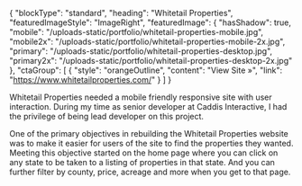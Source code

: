 {
    "blockType": "standard",
    "heading": "Whitetail Properties",
    "featuredImageStyle": "ImageRight",
    "featuredImage": {
        "hasShadow": true,
        "mobile": "/uploads-static/portfolio/whitetail-properties-mobile.jpg",
        "mobile2x": "/uploads-static/portfolio/whitetail-properties-mobile-2x.jpg",
        "primary": "/uploads-static/portfolio/whitetail-properties-desktop.jpg",
        "primary2x": "/uploads-static/portfolio/whitetail-properties-desktop-2x.jpg"
    },
    "ctaGroup": [
        {
            "style": "orangeOutline",
            "content": "View Site &raquo;",
            "link": "https://www.whitetailproperties.com/"
        }
    ]
}

Whitetail Properties needed a mobile friendly responsive site with user interaction. During my time as senior developer at Caddis Interactive, I had the privilege of being lead developer on this project.

One of the primary objectives in rebuilding the Whitetail Properties website was to make it easier for users of the site to find the properties they wanted. Meeting this objective started on the home page where you can click on any state to be taken to a listing of properties in that state. And you can further filter by county, price, acreage and more when you get to that page.

